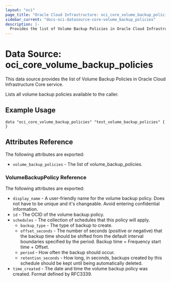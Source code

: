 ```yaml
---
layout: "oci"
page_title: "Oracle Cloud Infrastructure: oci_core_volume_backup_policies"
sidebar_current: "docs-oci-datasource-core-volume_backup_policies"
description: |-
  Provides the list of Volume Backup Policies in Oracle Cloud Infrastructure Core service
---
```


# Data Source: oci_core_volume_backup_policies
This data source provides the list of Volume Backup Policies in Oracle Cloud Infrastructure Core service.

Lists all volume backup policies available to the caller.

## Example Usage

```hcl
data "oci_core_volume_backup_policies" "test_volume_backup_policies" {
}
```

## Attributes Reference

The following attributes are exported:

* `volume_backup_policies` - The list of volume_backup_policies.

### VolumeBackupPolicy Reference

The following attributes are exported:

* `display_name` - A user-friendly name for the volume backup policy. Does not have to be unique and it's changeable. Avoid entering confidential information. 
* `id` - The OCID of the volume backup policy.
* `schedules` - The collection of schedules that this policy will apply.
	* `backup_type` - The type of backup to create.
	* `offset_seconds` - The number of seconds (positive or negative) that the backup time should be shifted from the default interval boundaries specified by the period. Backup time = Frequency start time + Offset.
	* `period` - How often the backup should occur.
	* `retention_seconds` - How long, in seconds, backups created by this schedule should be kept until being automatically deleted.
* `time_created` - The date and time the volume backup policy was created. Format defined by RFC3339. 

